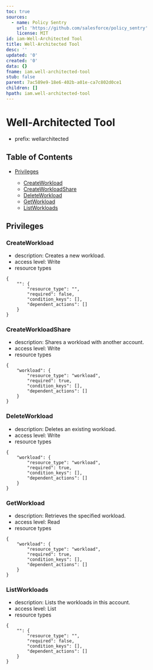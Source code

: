 ```yaml
---
toc: true
sources:
  - name: Policy Sentry
    url: 'https://github.com/salesforce/policy_sentry'
    license: MIT
id: iam-Well-Architected Tool
title: Well-Architected Tool
desc: ''
updated: '0'
created: '0'
data: {}
fname: iam.well-architected-tool
stub: false
parent: 7ac589e9-18e6-402b-a01e-ca7c802d0ce1
children: []
hpath: iam.well-architected-tool
---
```

# Well-Architected Tool

- prefix: wellarchitected

## Table of Contents

- [Privileges](#privileges)

  - [CreateWorkload](#createworkload)
  - [CreateWorkloadShare](#createworkloadshare)
  - [DeleteWorkload](#deleteworkload)
  - [GetWorkload](#getworkload)
  - [ListWorkloads](#listworkloads)

## Privileges

### CreateWorkload

- description: Creates a new workload.
- access level: Write
- resource types

```
{
    "": {
        "resource_type": "",
        "required": false,
        "condition_keys": [],
        "dependent_actions": []
    }
}
```

### CreateWorkloadShare

- description: Shares a workload with another account.
- access level: Write
- resource types

```
{
    "workload": {
        "resource_type": "workload",
        "required": true,
        "condition_keys": [],
        "dependent_actions": []
    }
}
```

### DeleteWorkload

- description: Deletes an existing workload.
- access level: Write
- resource types

```
{
    "workload": {
        "resource_type": "workload",
        "required": true,
        "condition_keys": [],
        "dependent_actions": []
    }
}
```

### GetWorkload

- description: Retrieves the specified workload.
- access level: Read
- resource types

```
{
    "workload": {
        "resource_type": "workload",
        "required": true,
        "condition_keys": [],
        "dependent_actions": []
    }
}
```

### ListWorkloads

- description: Lists the workloads in this account.
- access level: List
- resource types

```
{
    "": {
        "resource_type": "",
        "required": false,
        "condition_keys": [],
        "dependent_actions": []
    }
}
```

